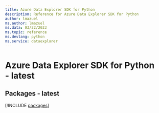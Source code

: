 ```yaml
---
title: Azure Data Explorer SDK for Python
description: Reference for Azure Data Explorer SDK for Python
author: lmazuel
ms.author: lmazuel
ms.data: 03/22/2023
ms.topic: reference
ms.devlang: python
ms.service: dataexplorer
---
```

# Azure Data Explorer SDK for Python - latest
## Packages - latest
[!INCLUDE [packages](data-explorer-index.md)]